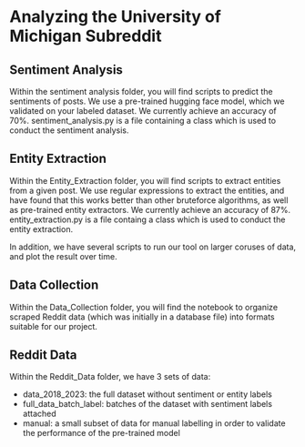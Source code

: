 # Analyzing the University of Michigan Subreddit

## Sentiment Analysis

Within the sentiment analysis folder, you will find scripts to predict the sentiments of posts. We use a pre-trained hugging face model, which we validated on your labeled dataset. We currently achieve an accuracy of 70%. sentiment_analysis.py is a file containing a class which is used to conduct the sentiment analysis.

## Entity Extraction

Within the Entity_Extraction folder, you will find scripts to extract entities from a given post. We use regular expressions to extract the entities, and have found that this works better than other bruteforce algorithms, as well as pre-trained entity extractors. We currently achieve an accuracy of 87%. entity_extraction.py is a file containg a class which is used to conduct the entity extraction.

In addition, we have several scripts to run our tool on larger coruses of data, and plot the result over time.

## Data Collection

Within the Data_Collection folder, you will find the notebook to organize scraped Reddit data (which was initially in a database file) into formats suitable for our project.

## Reddit Data

Within the Reddit_Data folder, we have 3 sets of data:
* data_2018_2023: the full dataset without sentiment or entity labels
* full_data_batch_label: batches of the dataset with sentiment labels attached
* manual: a small subset of data for manual labelling in order to validate the performance of the pre-trained model

